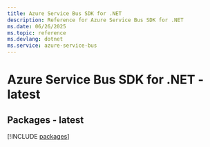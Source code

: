 ```yaml
---
title: Azure Service Bus SDK for .NET
description: Reference for Azure Service Bus SDK for .NET
ms.date: 06/26/2025
ms.topic: reference
ms.devlang: dotnet
ms.service: azure-service-bus
---
```

# Azure Service Bus SDK for .NET - latest
## Packages - latest
[!INCLUDE [packages](service-bus-index.md)]